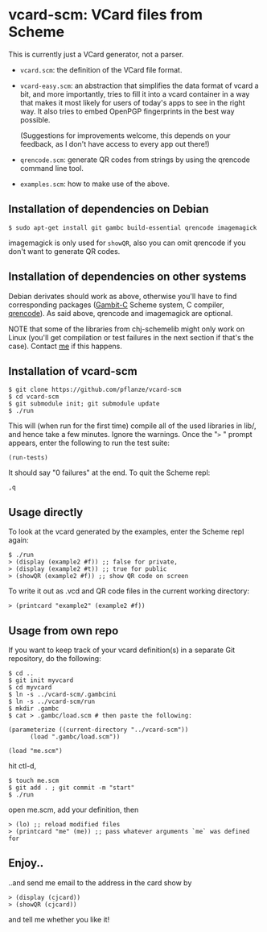 # vcard-scm: VCard files from Scheme

This is currently just a VCard generator, not a parser.

* `vcard.scm`: the definition of the VCard file format.

* `vcard-easy.scm`: an abstraction that simplifies the data format of
  vcard a bit, and more importantly, tries to fill it into a vcard
  container in a way that makes it most likely for users of today's
  apps to see in the right way. It also tries to embed OpenPGP
  fingerprints in the best way possible.

  (Suggestions for improvements welcome, this depends on your
  feedback, as I don't have access to every app out there!)

* `qrencode.scm`: generate QR codes from strings by using the qrencode
  command line tool.

* `examples.scm`: how to make use of the above.


## Installation of dependencies on Debian

    $ sudo apt-get install git gambc build-essential qrencode imagemagick

imagemagick is only used for `showQR`, also you can omit qrencode if
you don't want to generate QR codes.

## Installation of dependencies  on other systems

Debian derivates should work as above, otherwise you'll have to find
corresponding packages
([Gambit-C](https://en.wikipedia.org/wiki/Gambit_(scheme_implementation))
Scheme system, C compiler,
[qrencode](http://fukuchi.org/works/qrencode/)). As said above,
qrencode and imagemagick are optional.

NOTE that some of the libraries from chj-schemelib might only work on
Linux (you'll get compilation or test failures in the next section if
that's the case). Contact [me](http://christianjaeger.ch/contact.html)
if this happens.


## Installation of vcard-scm

    $ git clone https://github.com/pflanze/vcard-scm
    $ cd vcard-scm
    $ git submodule init; git submodule update
    $ ./run

This will (when run for the first time) compile all of the used
libraries in lib/, and hence take a few minutes. Ignore the
warnings. Once the "`>` " prompt appears, enter the following to run
the test suite:

    (run-tests)

It should say "0 failures" at the end. To quit the Scheme repl:

    ,q


## Usage directly

To look at the vcard generated by the examples, enter the Scheme repl
again:

    $ ./run
    > (display (example2 #f)) ;; false for private, 
    > (display (example2 #t)) ;; true for public
    > (showQR (example2 #f)) ;; show QR code on screen

To write it out as .vcd and QR code files in the current working
directory:

    > (printcard "example2" (example2 #f))


## Usage from own repo

If you want to keep track of your vcard definition(s) in a separate
Git repository, do the following:

    $ cd ..
    $ git init myvcard
    $ cd myvcard
    $ ln -s ../vcard-scm/.gambcini
    $ ln -s ../vcard-scm/run
    $ mkdir .gambc
    $ cat > .gambc/load.scm # then paste the following:

    (parameterize ((current-directory "../vcard-scm"))
		  (load ".gambc/load.scm"))

    (load "me.scm")

hit ctl-d, 

    $ touch me.scm
    $ git add . ; git commit -m "start"
    $ ./run

open me.scm, add your definition, then

    > (lo) ;; reload modified files
    > (printcard "me" (me)) ;; pass whatever arguments `me` was defined for

## Enjoy..

..and send me email to the address in the card show by

    > (display (cjcard))
    > (showQR (cjcard))

and tell me whether you like it!


